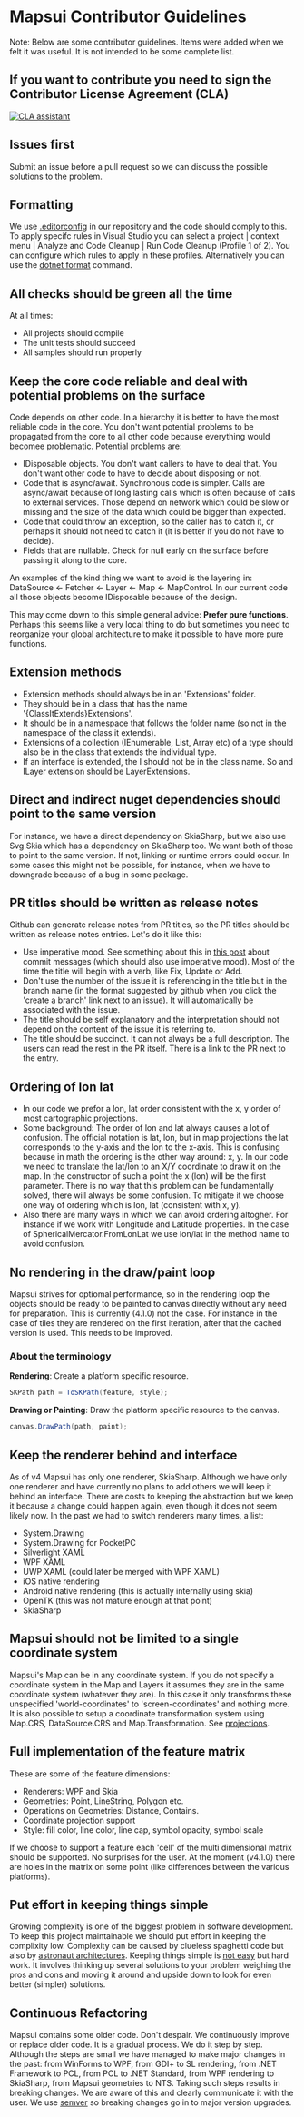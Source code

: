 # Mapsui Contributor Guidelines

Note: Below are some contributor guidelines. Items were added when we felt it was useful. It is not intended to be some complete list.

## If you want to contribute you need to sign the Contributor License Agreement (CLA)

[![CLA assistant](https://cla-assistant.io/readme/badge/Mapsui/Mapsui)](https://cla-assistant.io/Mapsui/Mapsui)

## Issues first
Submit an issue before a pull request so we can discuss the possible solutions to the problem.

## Formatting
We use [.editorconfig](https://editorconfig.org) in our repository and the code should comply to this. To apply specifc rules in Visual Studio you can select a project | context menu | Analyze and Code Cleanup | Run Code Cleanup (Profile 1 of 2). You can configure which rules to apply in these profiles. Alternatively you can use the [dotnet format](https://learn.microsoft.com/en-us/dotnet/core/tools/dotnet-format) command.

## All checks should be green all the time
At all times:
- All projects should compile
- The unit tests should succeed
- All samples should run properly

## Keep the core code reliable and deal with potential problems on the surface
Code depends on other code. In a hierarchy it is better to have the most reliable code in the core. You don't want potential problems to be propagated from the core to all other code because everything would becomee problematic. Potential problems are:
- IDisposable objects. You don't want callers to have to deal that. You don't want other code to have to decide about disposing or not.
- Code that is async/await. Synchronous code is simpler. Calls are async/await because of long lasting calls which is often because of calls to external services. Those depend on network which could be slow or missing and the size of the data which could be bigger than expected.
- Code that could throw an exception, so the caller has to catch it, or perhaps it should not need to catch it (it is better if you do not have to decide).
- Fields that are nullable. Check for null early on the surface before passing it along to the core.

An examples of the kind thing we want to avoid is the layering in: DataSource <- Fetcher <- Layer <- Map <- MapControl. In our current code all those objects become IDisposable because of the design.

This may come down to this simple general advice: **Prefer pure functions**. Perhaps this seems like a very local thing to do but sometimes you need to reorganize your global architecture to make it possible to have more pure functions.

## Extension methods
- Extension methods should always be in an 'Extensions' folder. 
- They should be in a class that has the name '{ClassItExtends}Extensions'. 
- It should be in a namespace that follows the folder name (so not in the namespace of the class it extends).
- Extensions of a collection (IEnumerable, List, Array etc) of a type should also be in the class that extends the individual type.
- If an interface is extended, the I should not be in the class name. So and ILayer extension should be LayerExtensions.

## Direct and indirect nuget dependencies should point to the same version
For instance, we have a direct dependency on SkiaSharp, but we also use Svg.Skia which has a dependency on SkiaSharp too. We want both of those to point to the same version. If not, linking or runtime errors could occur. In some cases this might not be possible, for instance, when we have to downgrade because of a bug in some package.

## PR titles should be written as release notes
Github can generate release notes from PR titles, so the PR titles should be written as release notes entries. Let's do it like this:
- Use imperative mood. See something about this in [this post](https://www.freecodecamp.org/news/how-to-write-better-git-commit-messages/) about commit messages (which should also use imperative mood). Most of the time the title will begin with a verb, like Fix, Update or Add.
- Don't use the number of the issue it is referencing in the title but in the branch name (in the format suggested by github when you click the 'create a branch' link next to an issue). It will automatically be associated with the issue.
- The title should be self explanatory and the interpretation should not depend on the content of the issue it is referring to.
- The title should be succinct. It can not always be a full description. The users can read the rest in the PR itself. There is a link to the PR next to the entry.

## Ordering of lon lat
- In our code we prefor a lon, lat order consistent with the x, y order of most cartographic projections.
- Some background: The order of lon and lat always causes a lot of confusion. The official notation is lat, lon, but in map projections the lat corresponds to the y-axis and the lon to the x-axis. This is confusing because in math the ordering is the other way around: x, y. In our code we need to translate the lat/lon to an X/Y coordinate to draw it on the map. In the constructor of such a point the x (lon) will be the first parameter. There is no way that this problem can be fundamentally solved, there will always be some confusion. To mitigate it we choose one way of ordering which is lon, lat (consistent with x, y). 
- Also there are many ways in which we can avoid ordering altogher. For instance if we work with Longitude and Latitude properties. In the case of SphericalMercator.FromLonLat we use lon/lat in the method name to avoid confusion.

## No rendering in the draw/paint loop
Mapsui strives for optiomal performance, so in the rendering loop the objects should be ready to be painted to canvas directly without any need for preparation. This is currently (4.1.0) not the case. For instance in the case of tiles they are rendered on the first iteration, after that the cached version is used. This needs to be improved.
### About the terminology
**Rendering**: Create a platform specific resource.
```csharp
SKPath path = ToSKPath(feature, style);
```
**Drawing or Painting**: Draw the platform specific resource to the canvas.
```csharp
canvas.DrawPath(path, paint);
```

## Keep the renderer behind and interface
As of v4 Mapsui has only one renderer, SkiaSharp. Although we have only one renderer and have currently no plans to add others we will keep it behind an interface. There are costs to keeping the abstraction but we keep it because a change could happen again, even though it does not seem likely now. In the past we had to switch renderers many times, a list:
- System.Drawing
- System.Drawing for PocketPC
- Silverlight XAML
- WPF XAML
- UWP XAML (could later be merged with WPF XAML)
- iOS native rendering
- Android native rendering (this is actually internally using skia)
- OpenTK (this was not mature enough at that point)
- SkiaSharp

## Mapsui should not be limited to a single coordinate system
Mapsui's Map can be in any coordinate system. If you do not specify a coordinate system in the Map and Layers it assumes they are in the same coordinate system (whatever they are). In this case it only transforms these unspecified 'world-coordinates' to 'screen-coordinates' and nothing more. It is also possible to setup a coordinate transformation system using Map.CRS, DataSource.CRS and Map.Transformation. See [projections](projections.md).

## Full implementation of the feature matrix
These are some of the feature dimensions:
- Renderers: WPF and Skia
- Geometries: Point, LineString, Polygon etc.
- Operations on Geometries: Distance, Contains.
- Coordinate projection support
- Style: fill color, line color, line cap, symbol opacity, symbol scale 

If we choose to support a feature each 'cell' of the multi dimensional matrix should be supported. No surprises for the user. At the moment (v4.1.0) there are holes in the matrix on some point (like differences between the various platforms). 

## Put effort in keeping things simple
Growing complexity is one of the biggest problem in software development. To keep this project maintainable we should put effort in keeping the complixity low. Complexity can be caused by clueless spaghetti code but also by [astronaut architectures](https://www.joelonsoftware.com/2008/05/01/architecture-astronauts-take-over/). Keeping things simple is [not easy](https://www.infoq.com/presentations/Simple-Made-Easy) but hard work. It involves thinking up several solutions to your problem weighing the pros and cons and moving it around and upside down to look for even better (simpler) solutions. 

## Continuous Refactoring
Mapsui contains some older code. Don't despair. We continuously improve or replace older code. It is a gradual process. We do it step by step. Although the steps are small we have managed to make major changes in the past: from WinForms to WPF, from GDI+ to SL rendering, from .NET Framework to PCL, from PCL to .NET Standard, from WPF rendering to SkiaSharp, from Mapsui geometries to NTS. Taking such steps results in breaking changes. We are aware of this and clearly communicate it with the user. We use [semver](http://semver.org) so breaking changes go in to major version upgrades.
